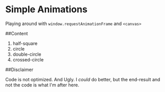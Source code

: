 # Simple Animations

Playing around with `window.requestAnimationFrame` and `<canvas>`

##Content

1. half-square
2. circle
3. double-circle
4. crossed-circle


##Disclaimer

Code is not optimized. And Ugly.
I *could* do better, but the end-result and not the code is what I'm after here.
